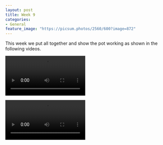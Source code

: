 ```yaml
---
layout: post
title: Week 9
categories:
- General
feature_image: "https://picsum.photos/2560/600?image=872"
---
```

This week we put all together and show the pot working as shown in the following videos.

<p>
<video controls width="250">
    <source src="http://tiberiog.cacsite.com/tiberiog.cacsite.com/xiao/howorks1.MOV" type="video/mp4">
    Your browser does not support HTML5 mp4 video.
</video>  

</p>

<p>
<video controls width="250">
    <source src="http://tiberiog.cacsite.com/tiberiog.cacsite.com/xiao/howorks2.MOV" type="video/mp4">
    Your browser does not support HTML5 mp4 video.
</video>  
</p>
